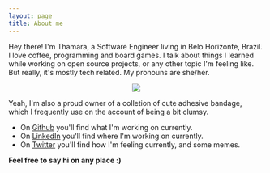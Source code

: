 ```yaml
---
layout: page
title: About me
---
```


<p class="message">
  Hey there! I'm Thamara, a Software Engineer living in Belo Horizonte, Brazil. I love coffee, programming and board games. I talk about things I learned while working on open source projects, or any other topic I'm feeling like. But really, it's mostly tech related. My pronouns are she/her.
</p>

<p align="center">
  <img src="https://pbs.twimg.com/profile_images/1288263389588918277/Er29bTfn_400x400.jpg"/>
</p>

Yeah, I'm also a proud owner of a colletion of cute adhesive bandage, which I frequently use on the account of being a bit clumsy.


* On [Github](https://github.com/thamara) you'll find what I'm working on currently.
* On [LinkedIn](https://www.linkedin.com/in/thamara-andrade/) you'll find where I'm working on currently.
* On [Twitter](https://twitter.com/thamyk) you'll find how I'm feeling currently, and some memes.


**Feel free to say hi on any place :)**